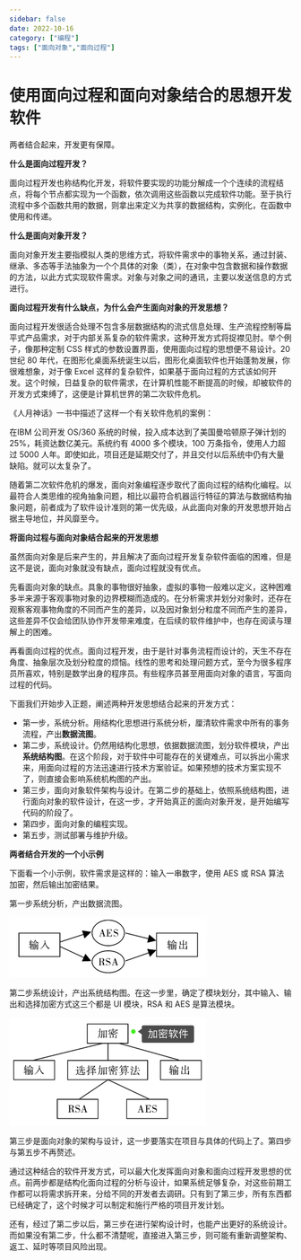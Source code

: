 ```yaml
---
sidebar: false
date: 2022-10-16
category: ["编程"] 
tags: ["面向对象","面向过程"]
---
```


# 使用面向过程和面向对象结合的思想开发软件

两者结合起来，开发更有保障。

**什么是面向过程开发？**

面向过程开发也称结构化开发，将软件要实现的功能分解成一个个连续的流程结点，将每个节点都实现为一个函数，依次调用这些函数以完成软件功能。至于执行流程中多个函数共用的数据，则拿出来定义为共享的数据结构，实例化，在函数中使用和传递。

**什么是面向对象开发？**

面向对象开发主要指模拟人类的思维方式，将软件需求中的事物关系，通过封装、继承、多态等手法抽象为一个个具体的对象（类），在对象中包含数据和操作数据的方法，以此方式实现软件需求。对象与对象之间的通讯，主要以发送信息的方式进行。

**面向过程开发有什么缺点，为什么会产生面向对象的开发思想？**

面向过程开发很适合处理不包含多层数据结构的流式信息处理、生产流程控制等扁平式产品需求，对于内部关系复杂的软件需求，这种开发方式将捉襟见肘。举个例子，像那种定制 CSS 样式的参数设置界面，使用面向过程的思想便不易设计。20 世纪 80 年代，在图形化桌面系统诞生以后，图形化桌面软件也开始蓬勃发展，你很难想象，对于像 Excel 这样的复杂软件，如果基于面向过程的方式该如何开发。这个时候，日益复杂的软件需求，在计算机性能不断提高的时候，却被软件的开发方式束缚了，这便是计算机世界的第二次软件危机。

《人月神话》一书中描述了这样一个有关软件危机的案例：

在IBM 公司开发 OS/360 系统的时候，投入成本达到了美国曼哈顿原子弹计划的 25%，耗资达数亿美元。系统约有 4000 多个模块，100 万条指令，使用人力超过 5000 人年。即使如此，项目还是延期交付了，并且交付以后系统中仍有大量缺陷。就可以太复杂了。

随着第二次软件危机的爆发，面向对象编程逐步取代了面向过程的结构化编程。以最符合人类思维的视角抽象问题，相比以最符合机器运行特征的算法与数据结构抽象问题，前者成为了软件设计准则的第一优先级，从此面向对象的开发思想开始占据主导地位，并风靡至今。

**将面向过程与面向对象结合起来的开发思想**

虽然面向对象是后来产生的，并且解决了面向过程开发复杂软件面临的困难，但是这不是说，面向对象就没有缺点，面向过程就没有优点。

先看面向对象的缺点。具象的事物很好抽象，虚拟的事物一般难以定义，这种困难多半来源于客观事物对象的边界模糊而造成的。在分析需求并划分对象时，还存在观察客观事物角度的不同而产生的差异，以及因对象划分粒度不同而产生的差异，这些差异不仅会给团队协作开发带来难度，在后续的软件维护中，也存在阅读与理解上的困难。

再看面向过程的优点。面向过程开发，由于是针对事务流程而设计的，天生不存在角度、抽象层次及划分粒度的烦恼。线性的思考和处理问题方式，至今为很多程序员所喜欢，特别是数学出身的程序员。有些程序员甚至用面向对象的语言，写面向过程的代码。

下面我们开始步入正题，阐述两种开发思想结合起来的开发方式：

- 第一步，系统分析。用结构化思想进行系统分析，厘清软件需求中所有的事务流程，产出**数据流图**。
- 第二步，系统设计。仍然用结构化思想，依据数据流图，划分软件模块，产出**系统结构图**。在这个阶段，对于软件中可能存在的关键难点，可以拆出小需求来，用面向过程的方法迅速进行技术方案验证。如果预想的技术方案实现不了，则直接会影响系统机构图的产出。
- 第三步，面向对象软件架构与设计。在第二步的基础上，依照系统结构图，进行面向对象的软件设计，在这一步，才开始真正的面向对象开发，是开始编写代码的阶段了。
- 第四步，面向对象的编程实现。
- 第五步，测试部署与维护升级。

**两者结合开发的一个小示例**

下面看一个小示例，软件需求是这样的：输入一串数字，使用 AES 或 RSA 算法加密，然后输出加密结果。

第一步系统分析，产出数据流图。

![image-20221016214506449](./assets/image-20221016214506449.png)

第二步系统设计，产出系统结构图。在这一步里，确定了模块划分，其中输入、输出和选择加密方式这三个都是 UI 模块，RSA 和 AES 是算法模块。

![image-20221016214813037](./assets/image-20221016214813037.png)

第三步是面向对象的架构与设计，这一步要落实在项目与具体的代码上了。第四步与第五步不再赘述。

通过这种结合的软件开发方式，可以最大化发挥面向对象和面向过程开发思想的优点。前两步都是结构化面向过程的分析与设计，如果系统足够复杂，对这些前期工作都可以将需求拆开来，分给不同的开发者去调研。只有到了第三步，所有东西都已经确定了，这个时候才可以制定和施行严格的项目开发计划。

还有，经过了第二步以后，第三步在进行架构设计时，也能产出更好的系统设计。而如果没有第二步，什么都不清楚呢，直接进入第三步，则可能有重新调整架构、返工、延时等项目风险出现。

